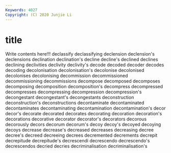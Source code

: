 ```yaml
---
Keywords: 4027
Copyright: (C) 2020 Junjie Li
---
```


# title

Write contents here!!!
declassify 
declassifying 
declension 
declension's 
declensions 
declination 
declination's
decline 
decline's 
declined 
declines 
declining 
declivities 
declivity 
declivity's 
decode 
decoded
decoder 
decodes 
decoding 
decolonisation 
decolonisation's 
decolonise 
decolonised 
decolonises 
decolonising 
decommission
decommissioned 
decommissioning 
decommissions 
decompose 
decomposed 
decomposes 
decomposing 
decomposition 
decomposition's 
decompress
decompressed 
decompresses 
decompressing 
decompression 
decompression's 
decongestant 
decongestant's 
decongestants 
deconstruction 
deconstruction's
deconstructions 
decontaminate 
decontaminated 
decontaminates 
decontaminating 
decontamination 
decontamination's 
decor 
decor's 
decorate
decorated 
decorates 
decorating 
decoration 
decoration's 
decorations 
decorative 
decorator 
decorator's 
decorators
decorous 
decorously 
decors 
decorum 
decorum's 
decoy 
decoy's 
decoyed 
decoying 
decoys
decrease 
decrease's 
decreased 
decreases 
decreasing 
decree 
decree's 
decreed 
decreeing 
decrees
decremented 
decrements 
decrepit 
decrepitude 
decrepitude's 
decrescendi 
decrescendo 
decrescendo's 
decrescendos 
decried
decries 
decriminalisation 
decriminalisation's 

